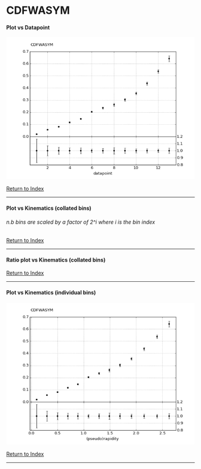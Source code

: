 CDFWASYM
========
#### Plot vs Datapoint 
[![CDFWASYM datapoints](CDFWASYM.png)](CDFWASYM.pdf) 

[Return to Index](../index.html)

------------- 
#### Plot vs Kinematics (collated bins) 
###### n.b bins are scaled by a factor of 2^i where i is the bin index  
      
[Return to Index](../index.html)

------------- 
#### Ratio plot vs Kinematics (collated bins) 
      
[Return to Index](../index.html)

------------- 
#### Plot vs Kinematics (individual bins) 
[![CDFWASYM_0_0](CDFWASYM_0_0.png)](CDFWASYM_0_0.pdf)
      
[Return to Index](../index.html)

------------- 
